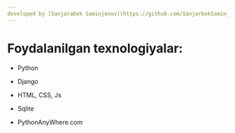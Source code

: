 ```yaml
---
developed by [Sanjarabek Saminjonov](https://github.com/SanjarbekSaminjonov)
---
```


# **Foydalanilgan texnologiyalar:**

*  Python

*  Django

*  HTML, CSS, Js

*  Sqlite

*  PythonAnyWhere.com
